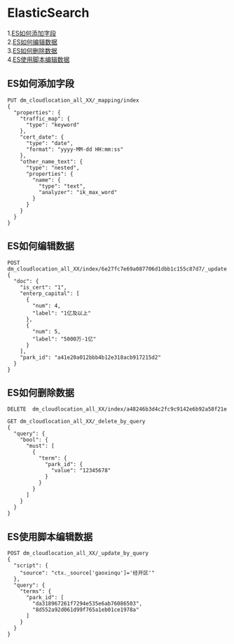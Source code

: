 # ElasticSearch  
 1.[ES如何添加字段](#ES如何添加字段)  
 2.[ES如何编辑数据](#ES如何编辑数据)   
 3.[ES如何删除数据](#ES如何删除数据)   
 4.[ES使用脚本编辑数据](#ES使用脚本编辑数据)
 
 ## ES如何添加字段  
``` 
PUT dm_cloudlocation_all_XX/_mapping/index
{
  "properties": {
    "traffic_map": {
      "type": "keyword"
    },
    "cert_date": {
      "type": "date",
      "format": "yyyy-MM-dd HH:mm:ss"
    },
    "other_name_text": {
      "type": "nested",
      "properties": {
        "name": {
          "type": "text",
          "analyzer": "ik_max_word"
        }
      }
    }
  }
}
```
## ES如何编辑数据  
```
POST dm_cloudlocation_all_XX/index/6e27fc7e69a087706d1dbb1c155c87d7/_update
{
  "doc": {
    "is_cert": "1",
    "enterp_capital": [
      {
        "num": 4,
        "label": "1亿及以上"
      },
      {
        "num": 5,
        "label": "5000万-1亿"
      }
    ],
    "park_id": "a41e20a012bbb4b12e318acb917215d2"
  }
}
```
## ES如何删除数据   
``` 第一种
DELETE  dm_cloudlocation_all_XX/index/a48246b3d4c2fc9c9142e6b92a58f21e
```   
``` 第二种
GET dm_cloudlocation_all_XX/_delete_by_query
{
  "query": {
    "bool": {
      "must": [
        {
          "term": {
            "park_id": {
              "value": "12345678"
            }
          }
        }
      ]
    }
  }
}
```
## ES使用脚本编辑数据
```
POST dm_cloudlocation_all_XX/_update_by_query
{
  "script": {
    "source": "ctx._source['gaoxinqu']='经开区'"
  },
  "query": {
    "terms": {
      "park_id": [
        "da318967261f7294e535e6ab76086503",
        "8d552a92d061d99f765a1eb01ce1978a"
      ]
    }
  }
}
```  
